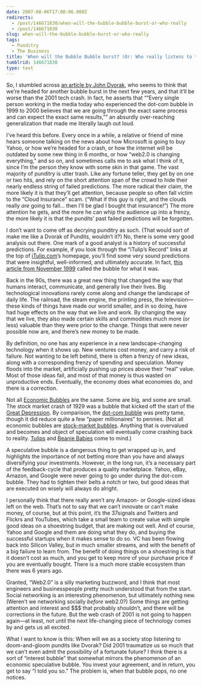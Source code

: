 ```yaml
---
date: 2007-08-06T17:00:06.000Z
redirects:
  - /post/146671830/when-will-the-bubble-bubble-burst-or-who-really
  - /post/146671830
slug: when-will-the-bubble-bubble-burst-or-who-really
tags:
  - Punditry
  - The Business
title: 'When will the Bubble Bubble burst? (Or: Who really listens to these pundits?)'
tumblrid: 146671830
type: text
---
```

<p>So, I stumbled across <a href="http://www.pcmag.com/article2/0,1895,2164136,00.asp">an article by John Dvorak</a>, who seems to think that we&rsquo;re headed for another bubble burst in the next few years, and that it&rsquo;ll be worse than the 2001 tech crash.  In fact, he asserts that <q>&ldquo;Every single person working in the media today who experienced the dot-com bubble in 1999 to 2000 believes that we are going through the exact same process and can expect the exact same results,&rdquo;</q> an absurdly over-reaching generalization that made me literally laugh out loud.</p>

<p>I&rsquo;ve heard this before.  Every once in a while, a relative or friend of mine hears someone talking on the news about how Microsoft is going to buy Yahoo, or how we&rsquo;re headed for a crash, or how the internet will be outdated by some new thing in 6 months, or how &ldquo;web2.0 is changing everything,&rdquo; and so on, and sometimes calls me to ask what I think of it, since I&rsquo;m the person they know with some skin in that game.  The vast majority of punditry is utter trash.  Like any fortune teller, they get by on one or two hits, and rely on the short attention span of the crowd to hide their nearly endless string of failed predictions.  The more radical their claim, the more likely it is that they&rsquo;ll get attention, because people so often fall victim to the &ldquo;Cloud Insurance&rdquo; scam.  (&ldquo;What if this guy is right, and the clouds really <em>are</em> going to fall&hellip; then I&rsquo;ll be glad I bought that insurance!&rdquo;)  The more attention he gets, and the more he can whip the audience up into a frenzy, the more likely it is that the pundits&rsquo; past failed predictions will be forgotten.</p>

<p>I don&rsquo;t want to come off as decrying punditry as such.  (That would sort of make me like a Dvorak of Pundits, wouldn&rsquo;t it?)  No, there is some very good analysis out there.  One mark of a good analyst is a history of successful predictions.  For example, if you look through the &ldquo;iTulip&rsquo;s Record&rdquo; links at the top of <a href="http://itulip.com">iTulip.com</a>&rsquo;s homepage, you&rsquo;ll find some very sound predictions that were insightful, well-informed, and ultimately accurate.  In fact, <a href="http://www.bankrate.com/brm/news/investing/19991129f.asp?keyword=">this article from November 1999</a> called the bubble for what it was.</p>

<p>Back in the 90s, there was a great new thing that changed the way that humans interact, communicate, and generally live their lives.  Big technological innovations rarely come along and change the landscape of daily life.  The railroad, the steam engine, the printing press, the television&mdash;these kinds of things have made our world smaller, and in so doing, have had huge effects on the way that we live and work.  By changing the way that we live, they also made certain skills and commodities much more (or less) valuable than they were prior to the change.  Things that were never possible now are, and there&rsquo;s new money to be made.</p>

<p>By definition, no one has any experience in a new landscape-changing technology when it shows up.  New ventures cost money, and carry a risk of failure.  Not wanting to be left behind, there is often a frenzy of new ideas, along with a corresponding frenzy of spending and speculation.  Money floods into the market, artificially pushing up prices above their &ldquo;real&rdquo; value.  Most of those ideas fail, and most of that money is thus wasted on unproductive ends.  Eventually, the economy does what economies do, and there is a correction.</p>

<p>Not all <a href="http://en.wikipedia.org/wiki/Economic_bubble">Economic Bubbles</a> are the same.  Some are big, and some are small.  The stock market crash of 1929 was a bubble that kicked off the start of the <a href="http://en.wikipedia.org/wiki/Great_Depression">Great Depression</a>.  By comparison, the <a href="http://en.wikipedia.org/wiki/Dot-com_bubble">dot-com bubble</a> was pretty tame, though it did reduce quite a few &ldquo;paper millionaires&rdquo; to pennies.  (Not all economic bubbles are <a href="http://en.wikipedia.org/wiki/Stock_market_bubble">stock-market bubbles</a>.  Anything that is overvalued and becomes and object of speculation will eventually come crashing back to reality.  <a href="http://en.wikipedia.org/wiki/Tulip_mania">Tulips</a> and <a href="http://en.wikipedia.org/wiki/Beanie_Baby">Beanie Babies</a> come to mind.)</p>

<p>A speculative bubble is a dangerous thing to get wrapped up in, and highlights the importance of not betting more than you have and always diversifying your investments.  However, in the long run, it&rsquo;s a necessary part of the feedback-cycle that produces a quality marketplace.  Yahoo, eBay, Amazon, and Google were never going to go under during the dot-com bubble.  They had to tighten their belts a notch or two, but good ideas that are executed on wisely will always do alright.</p>

<p>I personally think that there really aren&rsquo;t any Amazon- or Google-sized ideas left on the web.  That&rsquo;s not to say that we can&rsquo;t innovate or can&rsquo;t make money, of course, but at this point, it&rsquo;s the 37signals and Twitters and Flickrs and YouTubes, which take a small team to create value with simple good ideas on a shoestring budget, that are making out well.  And of course, Yahoo and Google and them are doing what they do, and buying the successful startups when it makes sense to do so.  VC has been flowing back into Silicon Valley, but in much smaller streams, and with the benefit of a big failure to learn from.  The benefit of doing things on a shoestring is that it doesn&rsquo;t cost as much, and you get to keep more of your purchase price if you are eventually bought.  There is a much more stable ecosystem than there was 6 years ago.</p>

<p>Granted, &ldquo;Web2.0&rdquo; is a silly marketing buzzword, and I think that most engineers and businesspeople pretty much understood that from the start.  Social networking is an interesting phenomenon, but ultimately nothing new.  (Weren&rsquo;t we networking socially <em>before</em> web2.0?)  Some things are getting attention and interest and $$$ that probably shouldn&rsquo;t, and there will be corrections in the future.  But the web crash of 2001 is not going to happen again&mdash;at least, not until the next life-changing piece of technology comes by and gets us all excited.</p>

<p>What I want to know is this:  When will we as a society stop listening to doom-and-gloom pundits like Dvorak?  Did 2001 traumatize us so much that we can&rsquo;t even admit the possibility of a fortunate future?  I think there is a sort of &ldquo;interest bubble&rdquo; that somewhat mirrors the phenomenon of an economic speculative bubble.  You invest your agreement, and in return, you get to say &ldquo;I told you so.&rdquo;  The problem is, when that bubble pops, no one notices.</p>

